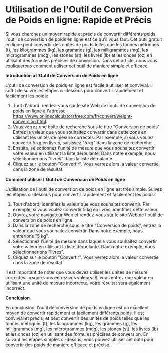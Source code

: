 Utilisation de l'Outil de Conversion de Poids en ligne: Rapide et Précis
========================================================================

Si vous cherchez un moyen rapide et précis de convertir différents poids, l'outil de conversion de poids en ligne est ce qu'il vous faut. Cet outil gratuit en ligne peut convertir des unités de poids telles que les tonnes métriques (t), les kilogrammes (kg), les grammes (g), les milligrammes (mg), les microgrammes (mcg), les stones (st), les livres (lb) et les onces (oz) en utilisant des formules précises de conversion. Dans cet article, nous vous expliquerons comment utiliser cet outil de manière simple et efficace.

**Introduction à l'Outil de Conversion de Poids en ligne**

L'outil de conversion de poids en ligne est facile à utiliser et convivial. Il suffit de suivre les étapes ci-dessous pour convertir rapidement et facilement les poids:

1. Tout d'abord, rendez-vous sur le site Web de l'outil de conversion de poids en ligne à l'adresse <https://www.onlinecalculatorsfree.com/fr/convert/weight-conversion.html>.
2. Vous verrez une boîte de recherche sous le titre "Conversion de poids". Entrez la valeur que vous souhaitez convertir dans cette zone en utilisant les unités de mesure correctes. Par exemple, si vous voulez convertir 5 kg en livres, saisissez "5 kg" dans la zone de recherche.
3. Ensuite, sélectionnez l'unité de mesure que vous souhaitez convertir votre valeur en utilisant la liste déroulante. Dans notre exemple, nous sélectionnerions "livres" dans la liste déroulante.
4. Cliquez sur le bouton "Convertir". Vous verrez alors la valeur convertie dans la zone de résultat.

**Comment utiliser l'Outil de Conversion de Poids en ligne**

L'utilisation de l'outil de conversion de poids en ligne est très simple. Suivez les étapes ci-dessous pour convertir rapidement et facilement les poids:

1. Tout d'abord, identifiez la valeur que vous souhaitez convertir. Par exemple, si vous voulez convertir 5 kg en livres, identifiez cette valeur.
2. Ouvrez votre navigateur Web et rendez-vous sur le site Web de l'outil de conversion de poids en ligne.
3. Dans la zone de recherche sous le titre "Conversion de poids", entrez la valeur que vous souhaitez convertir. Dans notre exemple, nous entrerions "5 kg".
4. Sélectionnez l'unité de mesure dans laquelle vous souhaitez convertir votre valeur en utilisant la liste déroulante. Dans notre exemple, nous sélectionnerions "livres".
5. Cliquez sur le bouton "Convertir". Vous verrez alors la valeur convertie dans la zone de résultat.

Il est important de noter que vous devez utiliser les unités de mesure correctes lorsque vous entrez vos valeurs. Si vous entrez une valeur en utilisant une unité de mesure incorrecte, votre résultat sera également incorrect.

**Conclusion**

En conclusion, l'outil de conversion de poids en ligne est un excellent moyen de convertir rapidement et facilement différents poids. Il est convivial et précis, et peut convertir des unités de poids telles que les tonnes métriques (t), les kilogrammes (kg), les grammes (g), les milligrammes (mg), les microgrammes (mcg), les stones (st), les livres (lb) et les onces (oz) en utilisant des formules précises de conversion. En suivant les étapes simples ci-dessus, vous pouvez utiliser cet outil pour convertir des poids de manière efficace et précise.